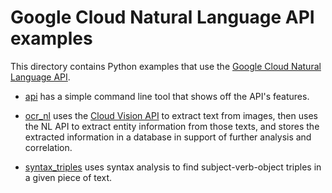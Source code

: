 # Google Cloud Natural Language API examples

This directory contains Python examples that use the
[Google Cloud Natural Language API](https://cloud.google.com/natural-language/).

- [api](api) has a simple command line tool that shows off the API's features.

- [ocr_nl](ocr_nl) uses the [Cloud Vision API](https://cloud.google.com/vision/)
to extract text from images, then uses the NL API to extract entity information
from those texts, and stores the extracted information in a database in support
of further analysis and correlation.

- [syntax_triples](syntax_triples) uses syntax analysis to find
subject-verb-object triples in a given piece of text.
